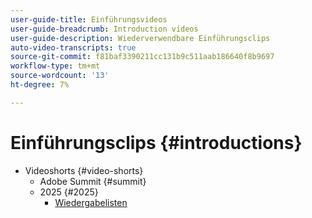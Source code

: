 ```yaml
---
user-guide-title: Einführungsvideos
user-guide-breadcrumb: Introduction videos
user-guide-description: Wiederverwendbare Einführungsclips
auto-video-transcripts: true
source-git-commit: f81baf3390211cc131b9c511aab186640f8b9697
workflow-type: tm+mt
source-wordcount: '13'
ht-degree: 7%

---
```



# Einführungsclips {#introductions}

+ Videoshorts {#video-shorts}
   + Adobe Summit {#summit}
   + 2025 {#2025}
      + [Wiedergabelisten](video-shorts/summit/2025/playlists.md)
